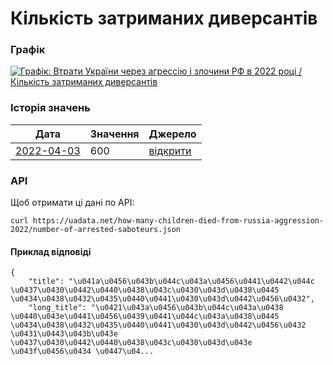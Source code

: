 # Кількість затриманих диверсантів
### Графік
[ ![Графік: Втрати України через агрессію і злочини РФ в 2022 році / Кількість затриманих диверсантів](https://uadata.net/screen?459297&u=%2Fhow-many-children-died-from-russia-aggression-2022%2Fnumber-of-arrested-saboteurs) ](https://uadata.net/how-many-children-died-from-russia-aggression-2022/number-of-arrested-saboteurs)

### Історія значень
| Дата | Значення | Джерело |
|---|---|---|
| [2022-04-03](https://uadata.net/how-many-children-died-from-russia-aggression-2022/number-of-arrested-saboteurs/2022-04-03+17%3A40%3A01) | 600 | [відкрити](https://t.me/mvs_ukraine/10769) |
### API
Щоб отримати ці дані по API:
```
curl https://uadata.net/how-many-children-died-from-russia-aggression-2022/number-of-arrested-saboteurs.json
```
#### Приклад відповіді 
```
{
    "title": "\u041a\u0456\u043b\u044c\u043a\u0456\u0441\u0442\u044c \u0437\u0430\u0442\u0440\u0438\u043c\u0430\u043d\u0438\u0445 \u0434\u0438\u0432\u0435\u0440\u0441\u0430\u043d\u0442\u0456\u0432",
    "long_title": "\u0421\u043a\u0456\u043b\u044c\u043a\u0438 \u0440\u043e\u0441\u0456\u0439\u0441\u044c\u043a\u0438\u0445 \u0434\u0438\u0432\u0435\u0440\u0441\u0430\u043d\u0442\u0456\u0432 \u0431\u0443\u043b\u043e \u0437\u0430\u0442\u0440\u0438\u043c\u0430\u043d\u043e \u043f\u0456\u0434 \u0447\u04...
```